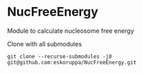 # NucFreeEnergy
Module to calculate nucleosome free energy

Clone with all submodules
```console
git clone --recurse-submodules -j8 git@github.com:eskoruppa/NucFreeEnergy.git
```